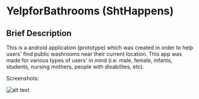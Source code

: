 # YelpforBathrooms (ShtHappens)

## Brief Description
    
   This is a android application (prototype) which was created in order to help users' find
 public washrooms near their current location. This app was made for various types of users' in mind (i.e: male, female, infants, 
 students, nursing mothers, people with disabilites, etc). 

Screenshots: 

![alt text](http://url/to/29261825_10210815783937960_3741395794511527936_n.png)
